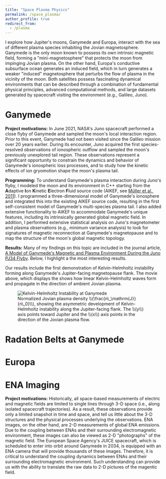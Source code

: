 ```yaml
---
title: "Space Plasma Physics"
permalink: /space_plasma/
author_profile: true
redirect_from:
  - /plasma
---
```


I explore how Jupiter's moons, Ganymede and Europa, interact with the sea of different plasma species inhabiting the Jovian magnetosphere. Ganymede is the only moon known to possess its own intrinsic magnetic field, forming a "mini-magnetosphere" that protects the moon from impinging Jovian plasma. On the other hand, Europa's conductive subsurface ocean generates an induced field, which in turn generates a weaker "induced" magnetosphere that perturbs the flow of plasma in the vicinity of the moon. Both satellites possess fascinating dynamical environments that can be described through a combination of fundamental physical principles, advanced computational methods, and large datasets generated by spacecraft visiting the environment (e.g., Galileo, Juno).

Ganymede
======
**Project motivations:** In June 2021, NASA's Juno spacecraft performed a close flyby of Ganymede and sampled the moon's local interaction region. Prior to this event, Ganymede had not been visited since the Galileo mission over 20 years earlier. During its encounter, Juno acquired the first species-resolved observations of ionospheric outflow and sampled the moon's previously unexplored tail region. These observations represent a significant opportunity to constrain the dynamics and behavior of Ganymede's ionospheric loss processes, and to study how the kinetic effects of ion gryomotion shape the moon's plasma tail.

**Programming:** To understand Ganymede's plasma interaction during Juno's flyby, I modeled the moon and its environment in C++ starting from the **A**daptive **I**on **K**inetic **E**lectron **F**luid source code (AIKEF, see [Müller et al., 2011](https://www.sciencedirect.com/science/article/pii/S0010465510005266)). I programmed a three-dimensional model of Ganymede's ionosphere and integrated this into the existing AIKEF source code, resulting in the first self-consistent model of Ganymede's multi-species plasma tail. I also added extensive functionality to AIKEF to accommodate Ganymede's unique features, including its intrinsically generated global magnetic field. In addition, I performed extensive statistical analysis on Juno's magnetometer and plasma observations (e.g., minimum variance analysis) to look for signatures of magnetic reconnection at Ganymede's magnetopause and to map the structure of the moon's global magnetic topology.

**Results:** Many of my findings on this topic are included in the journal article, [A Model of Ganymede's Magnetic and Plasma Environment During the Juno PJ34 Flyby](https://agupubs.onlinelibrary.wiley.com/doi/full/10.1029/2023JA032113). Below, I highlight a the most interesting results. 

Our results include the first demonstration of Kelvin-Helmholtz instability forming along Ganymede's Jupiter-facing magnetopause flank. The movie above, which displays the  shows how linear Kelvin-Helmholtz waves form and propagate in the direction of ambient Jovian plasma. 

<figure>
    <img src="../files/khi_anim/khi_med.gif" alt="Kelvin-Helmholtz Instability at Ganymede">
    <figcaption>Normalized Jovian plasma density \\(\frac{n\_\mathrm{J}}{n\_0}\\), showing the asymmetric development of Kelvin-Helmholtz instability along the Jupiter-facing flank. The \\(y\\) axis points toward Jupiter and the \\(x\\) axis points in the direction of the Jovian plasma flow. </figcaption>
</figure>


Radation Belts at Ganymede
======


Europa
======



ENA Imaging
======
**Project motivations:** Historically, all space-based measurements of electric and magnetic fields are limited to single lines through 3-D space (i.e., along isolated spacecraft trajectories). As a result, these observations provide only a limited snapshot in time and space, and tell us little about the 3-D structures and the physical processes underlying the observations. ENA images, on the other hand, are 2-D measurements of global ENA emissions. Due to the coupling between ENAs and their surrounding electromagnetic environment, these images can also be viewed as 2-D "photographs" of the magnetic field. The European Space Agency's JUICE spacecraft, which is scheduled to enter into orbit around Ganymede in 2034, is equipped with an ENA camera that will provide thousands of these images. Therefore, it is critical to understand the coupling dynamics between ENAs and their surrounding electromagnetic environment. Such understanding can provide us with the ability to translate the raw data to 2-D pictures of the magentic field.


